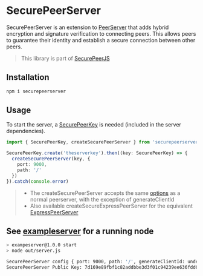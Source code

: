 
# SecurePeerServer

SecurePeerServer is an extension to [PeerServer](https://github.com/peers/peerjs-server) that adds hybrid encryption and signature verification to connecting peers. This allows peers to guarantee their identity and establish a secure connection between other peers.

> This library is part of [SecurePeerJS](https://github.com/bosskabouter/SecurePeerJS)

## Installation

``` bash
npm i securepeerserver
```

## Usage

To start the server, a [SecurePeerKey](../securepeerkey/) is needed (included in the server dependencies).

``` typescript
import { SecurePeerKey, createSecurePeerServer } from 'securepeerserver'

SecurePeerKey.create('theserverkey').then((key: SecurePeerKey) => {
  createSecurePeerServer(key, {
    port: 9000,
    path: '/'
  })
}).catch(console.error)
```

> - The createSecurePeerServer accepts the same [options](https://github.com/peers/peerjs-server#config--cli-options) as a normal peerserver, with the exception of generateClientId
> - Also available createSecureExpressPeerServer for the equivalent [ExpressPeerServer](https://github.com/peers/peerjs-server#combining-with-existing-express-app)

## See [exampleserver](../../exampleserver) for a running node

``` bash
> exampeserver@1.0.0 start
> node out/server.js

SecurePeerServer config { port: 9000, path: '/', generateClientId: undefined }
SecurePeerServer Public Key: 7d169e89fbf1c82addbbe3d3f01c94239ee636fdd691fba5a915893d0bb93b3f
```
